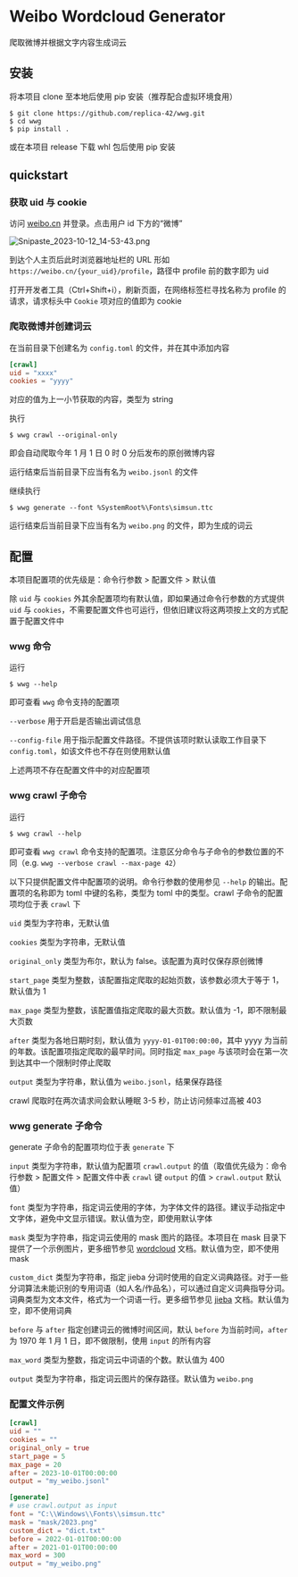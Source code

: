 # Weibo Wordcloud Generator

爬取微博并根据文字内容生成词云

## 安装

将本项目 clone 至本地后使用 pip 安装（推荐配合虚拟环境食用）

```console
$ git clone https://github.com/replica-42/wwg.git
$ cd wwg
$ pip install .
```

或在本项目 release 下载 whl 包后使用 pip 安装

## quickstart

### 获取 uid 与 cookie

访问 [weibo.cn](https://weibo.cn) 并登录。点击用户 id 下方的“微博”

![Snipaste_2023-10-12_14-53-43.png](https://s2.loli.net/2023/10/12/wETJfMchCkqobmY.png)

到达个人主页后此时浏览器地址栏的 URL 形如 `https://weibo.cn/{your_uid}/profile`，路径中 profile 前的数字即为 uid

打开开发者工具（Ctrl+Shift+i），刷新页面，在网络标签栏寻找名称为 profile 的请求，请求标头中 `Cookie` 项对应的值即为 cookie

### 爬取微博并创建词云

在当前目录下创建名为 `config.toml` 的文件，并在其中添加内容

```toml
[crawl]
uid = "xxxx"
cookies = "yyyy"
```

对应的值为上一小节获取的内容，类型为 string

执行

```console
$ wwg crawl --original-only
```

即会自动爬取今年 1 月 1 日 0 时 0 分后发布的原创微博内容

运行结束后当前目录下应当有名为 `weibo.jsonl` 的文件

继续执行

```console
$ wwg generate --font %SystemRoot%\Fonts\simsun.ttc
```

运行结束后当前目录下应当有名为 `weibo.png` 的文件，即为生成的词云

## 配置

本项目配置项的优先级是：命令行参数 > 配置文件 > 默认值

除 `uid` 与 `cookies` 外其余配置项均有默认值，即如果通过命令行参数的方式提供 `uid` 与 `cookies`，不需要配置文件也可运行，但依旧建议将这两项按上文的方式配置于配置文件中

### wwg 命令

运行

```console
$ wwg --help
```

即可查看 `wwg` 命令支持的配置项

`--verbose` 用于开启是否输出调试信息

`--config-file` 用于指示配置文件路径。不提供该项时默认读取工作目录下 `config.toml`，如该文件也不存在则使用默认值

上述两项不存在配置文件中的对应配置项

### wwg crawl 子命令

运行

```console
$ wwg crawl --help
```

即可查看 `wwg crawl` 命令支持的配置项。注意区分命令与子命令的参数位置的不同（e.g. `wwg --verbose crawl --max-page 42`）

以下只提供配置文件中配置项的说明。命令行参数的使用参见 `--help` 的输出。配置项的名称即为 toml 中键的名称，类型为 toml 中的类型。crawl 子命令的配置项均位于表 `crawl` 下

`uid` 类型为字符串，无默认值

`cookies` 类型为字符串，无默认值

`original_only` 类型为布尔，默认为 false。该配置为真时仅保存原创微博

`start_page` 类型为整数，该配置指定爬取的起始页数，该参数必须大于等于 1，默认值为 1

`max_page` 类型为整数，该配置值指定爬取的最大页数。默认值为 -1，即不限制最大页数

`after` 类型为各地日期时刻，默认值为 `yyyy-01-01T00:00:00`，其中 yyyy 为当前的年数。该配置项指定爬取的最早时间。同时指定 `max_page` 与该项时会在第一次到达其中一个限制时停止爬取

`output` 类型为字符串，默认值为 `weibo.jsonl`，结果保存路径

crawl 爬取时在两次请求间会默认睡眠 3-5 秒，防止访问频率过高被 403

### wwg generate 子命令

generate 子命令的配置项均位于表 `generate` 下

`input` 类型为字符串，默认值为配置项 `crawl.output` 的值（取值优先级为：命令行参数 > 配置文件 > 配置文件中表 `crawl` 键 `output` 的值 > `crawl.output` 默认值）

`font` 类型为字符串，指定词云使用的字体，为字体文件的路径。建议手动指定中文字体，避免中文显示错误。默认值为空，即使用默认字体

`mask` 类型为字符串，指定词云使用的 mask 图片的路径。本项目在 mask 目录下提供了一个示例图片，更多细节参见 [wordcloud](https://github.com/amueller/word_cloud) 文档。默认值为空，即不使用 mask

`custom_dict` 类型为字符串，指定 jieba 分词时使用的自定义词典路径。对于一些分词算法未能识别的专用词语（如人名/作品名），可以通过自定义词典指导分词。词典类型为文本文件，格式为一个词语一行。更多细节参见 [jieba](https://github.com/fxsjy/jieba) 文档。默认值为空，即不使用词典

`before` 与 `after` 指定创建词云的微博时间区间，默认 `before` 为当前时间，`after` 为 1970 年 1 月 1 日，即不做限制，使用 `input` 的所有内容

`max_word` 类型为整数，指定词云中词语的个数。默认值为 400

`output` 类型为字符串，指定词云图片的保存路径。默认值为 `weibo.png`

### 配置文件示例

```toml
[crawl]
uid = ""
cookies = ""
original_only = true
start_page = 5
max_page = 20
after = 2023-10-01T00:00:00
output = "my_weibo.jsonl"

[generate]
# use crawl.output as input
font = "C:\\Windows\\Fonts\\simsun.ttc"
mask = "mask/2023.png"
custom_dict = "dict.txt"
before = 2022-01-01T00:00:00
after = 2021-01-01T00:00:00
max_word = 300
output = "my_weibo.png"
```
